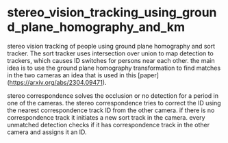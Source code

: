 # stereo_vision_tracking_using_ground_plane_homography_and_km
stereo vision tracking of people using ground plane homography and sort tracker.
The sort tracker uses intersection over union to map detection to trackers, which causes ID switches for persons near each other.
the main idea is to use the ground plane homography transformation to find matches in the two cameras 
an idea that is used in this [paper] (https://arxiv.org/abs/2304.09471).

 stereo correspondence solves the occlusion or no detection for a period in one of the cameras. 
 the stereo correspondence tries to correct the ID using the nearest correspondence track ID from the other camera.
 if there is no correspondence track it initiates a new sort track in the camera.
 every unmatched detection checks if it has correspondence track in the other camera and assigns it an ID. 


